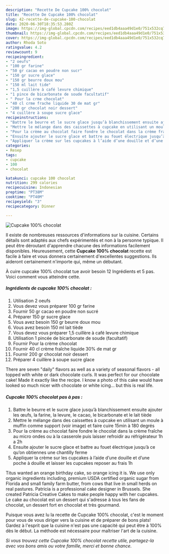 ```yaml
---
description: "Recette De Cupcake 100% chocolat"
title: "Recette De Cupcake 100% chocolat"
slug: 42-recette-de-cupcake-100-chocolat
date: 2020-06-30T18:35:53.280Z
image: https://img-global.cpcdn.com/recipes/eed1db4aaa49d1e0/751x532cq70/cupcake-100-chocolat-photo-principale-de-la-recette.jpg
thumbnail: https://img-global.cpcdn.com/recipes/eed1db4aaa49d1e0/751x532cq70/cupcake-100-chocolat-photo-principale-de-la-recette.jpg
cover: https://img-global.cpcdn.com/recipes/eed1db4aaa49d1e0/751x532cq70/cupcake-100-chocolat-photo-principale-de-la-recette.jpg
author: Rhoda Soto
ratingvalue: 4.2
reviewcount: 9
recipeingredient:
- "2 oeufs"
- "100 gr farine"
- "50 gr cacao en poudre non sucr"
- "150 gr sucre glace"
- "150 gr beurre doux mou"
- "150 ml lait tide"
- "1,5 cuillère à café levure chimique"
- "1 pince de bicarbonate de soude facultatif"
- " Pour la crme chocolat"
- "40 cl crme frache liquide 30 de mat gr"
- "200 gr chocolat noir dessert"
- "4 cuillère à soupe sucre glace"
recipeinstructions:
- "Battre le beurre et le sucre glace jusqu’à blanchissement ensuite ajouter les œufs, la farine, la levure, le cacao, le bicarbonate et le lait tiède"
- "Mettre le mélange dans des caissettes à cupcake en utilisant un moule à muffin comme support (voir image) et faire cuire 15min à 180 degrés"
- "Pour la crème au chocolat faire fondre le chocolat dans la crème fraîche au micro ondes ou à la casserole puis laisser refroidir au réfrigérateur 1h a 2h"
- "Ensuite ajouter le sucre glace et battre au fouet électrique jusqu’à ce qu’on obtiennes une chantilly ferme"
- "Appliquer la crème sur les cupcakes à l’aide d’une douille et d’une poche à douille et laisser les cupcakes reposer au frais 1h"
categories:
- Resep
tags:
- cupcake
- 100
- chocolat

katakunci: cupcake 100 chocolat 
nutrition: 299 calories
recipecuisine: Indonesian
preptime: "PT38M"
cooktime: "PT40M"
recipeyield: "3"
recipecategory: Dinner

---
```



![Cupcake 100% chocolat](https://img-global.cpcdn.com/recipes/eed1db4aaa49d1e0/751x532cq70/cupcake-100-chocolat-photo-principale-de-la-recette.jpg)

Il existe de nombreuses ressources d'informations sur la cuisine. Certains détails sont adaptés aux chefs expérimentés et non à la personne typique. Il peut être déroutant d'apprendre chacune des informations facilement disponibles. Heureusement, cette <strong> Cupcake 100% chocolat </strong> recette est facile à faire et vous donnera certainement d'excellentes suggestions. Ils aideront certainement n'importe qui, même un débutant.

<!--inarticleads1-->

À cuire cupcake 100% chocolat tue avoir besoin 12 Ingrédients et 5 pas. Voici comment vous atteindre cette.

##### Ingrédients de cupcake 100% chocolat :

1. Utilisation 2 oeufs
1. Vous devez vous préparer 100 gr farine
1. Fournir 50 gr cacao en poudre non sucré
1. Préparer 150 gr sucre glace
1. Vous avez besoin 150 gr beurre doux mou
1. Vous avez besoin 150 ml lait tiède
1. Vous devez vous préparer 1,5 cuillère à café levure chimique
1. Utilisation 1 pincée de bicarbonate de soude (facultatif)
1. Fournir  Pour la crème chocolat
1. Fournir 40 cl crème fraîche liquide 30% de mat gr
1. Fournir 200 gr chocolat noir dessert
1. Préparer 4 cuillère à soupe sucre glace


There are seven &#34;daily&#34; flavors as well as a variety of seasonal flavors - all topped with white or dark chocolate curls. It was perfect for our chocolate cake! Made it exactly like the recipe. I know a photo of this cake would have looked so much nicer with chocolate or white icing… but this is real life. 

<!--inarticleads2-->

##### Cupcake 100% chocolat pas à pas :

1. Battre le beurre et le sucre glace jusqu’à blanchissement ensuite ajouter les œufs, la farine, la levure, le cacao, le bicarbonate et le lait tiède
1. Mettre le mélange dans des caissettes à cupcake en utilisant un moule à muffin comme support (voir image) et faire cuire 15min à 180 degrés
1. Pour la crème au chocolat faire fondre le chocolat dans la crème fraîche au micro ondes ou à la casserole puis laisser refroidir au réfrigérateur 1h a 2h
1. Ensuite ajouter le sucre glace et battre au fouet électrique jusqu’à ce qu’on obtiennes une chantilly ferme
1. Appliquer la crème sur les cupcakes à l’aide d’une douille et d’une poche à douille et laisser les cupcakes reposer au frais 1h


Titus wanted an orange birthday cake, so orange icing it is. We use only organic ingredients including, premium USDA certified organic sugar from Florida and small family farm butter, from cows that live in small herds on real pastures. Patricia is a professional cake designer in Brussels. She created Patricia Creative Cakes to make people happy with her cupcakes. Le cake au chocolat est un dessert qui s&#39;adresse à tous les fans de chocolat, un dessert fort en chocolat et très gourmand. 

<!--inarticleads1-->

<p>
Puisque vous avez lu la recette de Cupcake 100% chocolat, c'est le moment pour vous de vous diriger vers la cuisine et de préparer de bons plats! Gardez à l'esprit que la cuisine n'est pas une capacité qui peut être à 100% dès le début. La méthode est nécessaire pour maîtriser l'art de la cuisine.
</p>

<p>
<i>Si vous trouvez cette Cupcake 100% chocolat recette utile, partagez-la avec vos bons amis ou votre famille, merci et bonne chance.</i>
</p>
